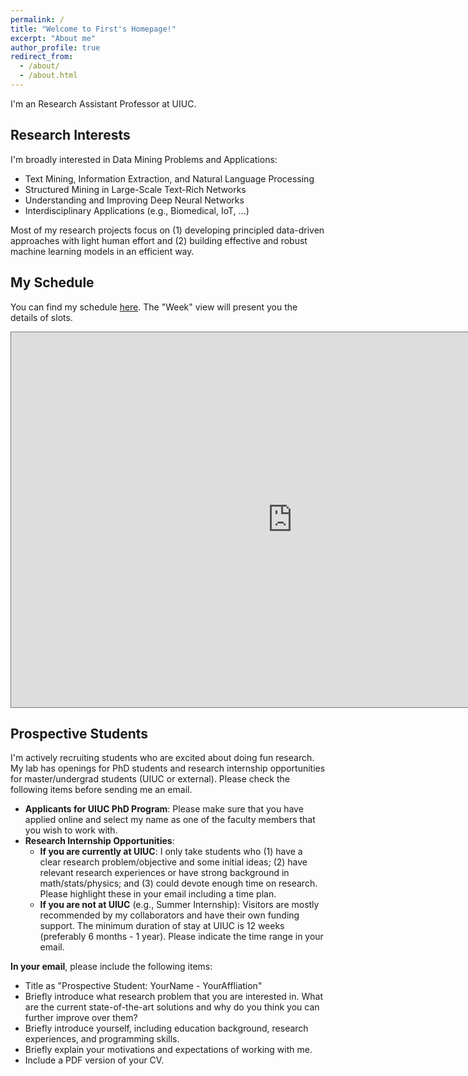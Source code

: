 ```yaml
---
permalink: /
title: "Welcome to First's Homepage!"
excerpt: "About me"
author_profile: true
redirect_from: 
  - /about/
  - /about.html
---
```



I'm an Research Assistant Professor at UIUC.

## Research Interests

I'm broadly interested in Data Mining Problems and Applications:
- Text Mining, Information Extraction, and Natural Language Processing
- Structured Mining in Large-Scale Text-Rich Networks
- Understanding and Improving Deep Neural Networks
- Interdisciplinary Applications (e.g., Biomedical, IoT, ...)

Most of my research projects focus on (1) developing principled data-driven approaches with light human effort and (2) building effective and robust machine learning models in an efficient way.



## My Schedule

You can find my schedule [here](https://outlook.office365.com/owa/calendar/8352237e97834ff4b59933c85ffdda0b@illinois.edu/e1223afd8dfa4d558c6197efe951e24413206911830300535651/calendar.html). The "Week" view will present you the details of slots.

<iframe src="https://outlook.office365.com/owa/calendar/8352237e97834ff4b59933c85ffdda0b@illinois.edu/e1223afd8dfa4d558c6197efe951e24413206911830300535651/calendar.html" style="border:solid 1px #777" width="900" height="600" frameborder="0" scrolling="no"></iframe>

## Prospective Students

I'm actively recruiting students who are excited about doing fun research. My lab has openings for PhD students and research internship opportunities for master/undergrad students (UIUC or external). Please check the following items before sending me an email.

- **Applicants for UIUC PhD Program**: Please make sure that you have applied online and select my name as one of the faculty members that you wish to work with.
- **Research Internship Opportunities**:
    * **If you are currently at UIUC**: I only take students who (1) have a clear research problem/objective and some initial ideas; (2) have relevant research experiences or have strong background in math/stats/physics; and (3) could devote enough time on research. Please highlight these in your email including a time plan.
    * **If you are not at UIUC** (e.g., Summer Internship): Visitors are mostly recommended by my collaborators and have their own funding support. The minimum duration of stay at UIUC is 12 weeks (preferably 6 months - 1 year). Please indicate the time range in your email.

**In your email**, please include the following items:
- Title as "Prospective Student: YourName - YourAffliation"
- Briefly introduce what research problem that you are interested in. What are the current state-of-the-art solutions and why do you think you can further improve over them?
- Briefly introduce yourself, including education background, research experiences, and programming skills.
- Briefly explain your motivations and expectations of working with me.
- Include a PDF version of your CV.


